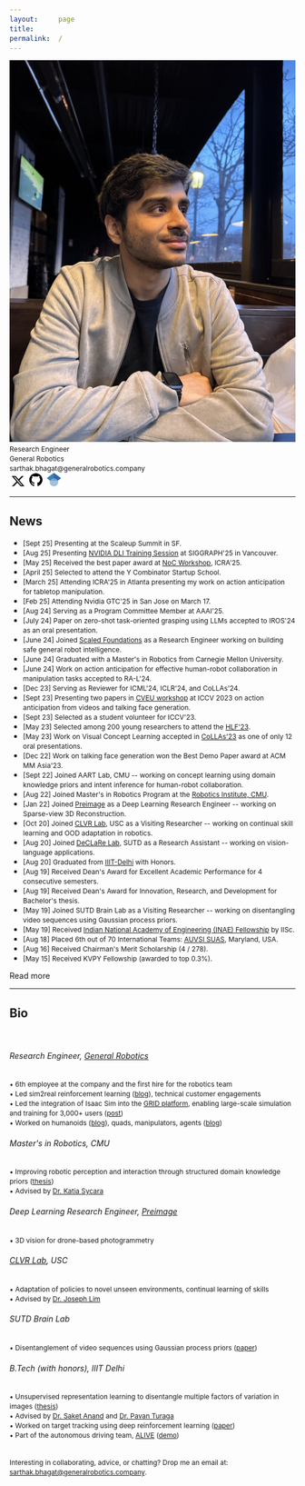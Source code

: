```yaml
---
layout:     page
title:
permalink:  /
---
```


<div class="row">
    <div class="col-sm-6 col-xs-12">
        <img src="/img/cover3.jpg">
    </div>
    <div class="col-sm-6 col-xs-12" style="margin-bottom: 0;">
        <span style="font-size: 85%;">Research Engineer</span><br>
        <span style="font-size: 85%;">General Robotics</span><br>
        <span style="font-size: 85%;">sarthak.bhagat@generalrobotics.company</span><br>
        <a href="https://twitter.com/sarthak__bhagat" target="_blank"><img src="./img/twitter.jpg" alt="Twitter" style="width: 30px; height: 20px;"></a>
        <a href="https://github.com/sarthak268" target="_blank"><img src="./img/github.jpg" alt="GitHub" style="width: 25px; height: 25px;"></a>
        <a href="https://scholar.google.com/citations?hl=en&user=SLRQlXEAAAAJ&view_op=list_works&sortby=pubdate" target="_blank"><img src="./img/google_scholar.jpg" alt="Google Scholar" style="width: 30px; height: 25px;"></a>
    </div>
</div>
<hr>

<a name="/news"></a>

## News

- <span style="font-size: 85%;">[Sept 25] Presenting at the Scaleup Summit in SF.</span>
- <span style="font-size: 85%;">[Aug 25] Presenting [NVIDIA DLI Training Session](https://www.nvidia.com/en-us/on-demand/session/siggraph25-s13/) at SIGGRAPH'25 in Vancouver.</span>
- <span style="font-size: 85%;">[May 25] Received the best paper award at [NoC Workshop](https://nocworkshop.github.io/2025/), ICRA'25.</span>
- <span style="font-size: 85%;">[April 25] Selected to attend the Y Combinator Startup School.</span>
- <span style="font-size: 85%;">[March 25] Attending ICRA'25 in Atlanta presenting my work on action anticipation for tabletop manipulation.</span>
- <span style="font-size: 85%;">[Feb 25] Attending Nvidia GTC'25 in San Jose on March 17.</span>
- <span style="font-size: 85%;">[Aug 24] Serving as a Program Committee Member at AAAI'25.</span>
- <span style="font-size: 85%;">[July 24] Paper on zero-shot task-oriented grasping using LLMs accepted to IROS'24 as an oral presentation.</span>
- <span style="font-size: 85%;">[June 24] Joined [Scaled Foundations](https://scaledfoundations.ai/) as a Research Engineer working on building safe general robot intelligence.</span>
- <span style="font-size: 85%;">[June 24] Graduated with a Master's in Robotics from Carnegie Mellon University.</span>
- <span style="font-size: 85%;">[June 24] Work on action anticipation for effective human-robot collaboration in manipulation tasks accepted to RA-L'24.</span>
- <span style="font-size: 85%;">[Dec 23] Serving as Reviewer for ICML'24, ICLR'24, and CoLLAs'24.</span>
- <span style="font-size: 85%;">[Sept 23] Presenting two papers in [CVEU workshop](https://cveu.github.io/) at ICCV 2023 on action anticipation from videos and talking face generation.</span>
- <span style="font-size: 85%;">[Sept 23] Selected as a student volunteer for ICCV'23.</span>
- <span style="font-size: 85%;">[May 23] Selected among 200 young researchers to attend the [HLF'23](https://www.heidelberg-laureate-forum.org/forum/10th-hlf-2023.html).</span>
- <span style="font-size: 85%;">[May 23] Work on Visual Concept Learning accepted in [CoLLAs'23](https://lifelong-ml.cc/Conferences/2023/venue) as one of only 12 oral presentations.</span>
- <span style="font-size: 85%;">[Dec 22] Work on talking face generation won the Best Demo Paper award at ACM MM Asia'23.</span>
- <span style="font-size: 85%;">[Sept 22] Joined AART Lab, CMU -- working on concept learning using domain knowledge priors and intent inference for human-robot collaboration.</span> 
- <span style="font-size: 85%;">[Aug 22] Joined Master's in Robotics Program at the [Robotics Institute, CMU](https://www.ri.cmu.edu/).</span>
- <span style="font-size: 85%;">[Jan 22] Joined [Preimage](https://www.preimage.ai/) as a Deep Learning Research Engineer -- working on Sparse-view 3D Reconstruction.</span>
- <span style="font-size: 85%;">[Oct 20] Joined [CLVR Lab](https://www.clvrai.com/), USC as a Visiting Researcher -- working on continual skill learning and OOD adaptation in robotics.</span>
- <span style="font-size: 85%;">[Aug 20] Joined [DeCLaRe Lab](https://declare-lab.net/), SUTD as a Research Assistant -- working on vision-language applications.</span>
- <span style="font-size: 85%;">[Aug 20] Graduated from [IIIT-Delhi](https://www.iiitd.edu.in/) with Honors.</span>
- <span style="font-size: 85%;">[Aug 19] Received Dean's Award for Excellent Academic Performance for 4 consecutive semesters.</span>
- <span style="font-size: 85%;">[Aug 19] Received Dean's Award for Innovation, Research, and Development for Bachelor's thesis.</span>
- <span style="font-size: 85%;">[May 19] Joined SUTD Brain Lab as a Visiting Researcher -- working on disentangling video sequences using Gaussian process priors.</span>
- <span style="font-size: 85%;">[May 19] Received [Indian National Academy of Engineering (INAE) Fellowship](https://www.inae.in/#) by IISc.</span>
- <span style="font-size: 85%;">[Aug 18] Placed 6th out of 70 International Teams: [AUVSI SUAS](https://suas-competition.org/), Maryland, USA.</span>
- <span style="font-size: 85%;">[Aug 16] Received Chairman's Merit Scholarship (4 / 278).</span>
- <span style="font-size: 85%;">[May 15] Received KVPY Fellowship (awarded to top 0.3%).</span>

<div id="read-more-button">
    <a nohref>Read more</a>
</div>

<hr>

<a name="/bio"></a>

## Bio

<!-- <span style="font-size: 85%;">I am a research engineer at <a href="https://www.generalrobotics.company/">General Robotics</a>, where I work on advancing robot intelligence using machine learning, making robots safer and more efficient. I focus on skill learning for robotics, enabling advanced sensing, reasoning, and action capabilities for productive and safe robot operation. I lead sim2real reinforcement learning efforts (<a href="https://www.generalrobotics.company/post/general-purpose-intelligence-for-every-robot">1</a>), skill learning for arms, humanoids (<a href="https://www.generalrobotics.company/post/dreamcontrol-building-humanoid-ai-skills">2</a>), and quadrupeds in IsaacSim (<a href="https://x.com/genrobotics_ai/status/1892250420711481524">3,</a> <a href="https://x.com/NVIDIARobotics/status/1910102079818936647">4</a>) and technical customer engagements. I was the <i>7th employee</i> at the company and the <i>first hire for the robotics team</i>.</span>

<span style="font-size: 85%;">I graduated with a MS in Robotics from <a href="https://www.ri.cmu.edu/">the Robotics Institute</a>, <a href="https://www.cmu.edu/">Carnegie Mellon University</a>.
Here, I worked at <a href="https://www.ri.cmu.edu/robotics-groups/advanced-agent-robotics-technology-lab/">Advanced Agents - Robotics Technology Lab</a> advised by <a href="https://en.wikipedia.org/wiki/Katia_Sycara">Dr. Katia Sycara</a>. <a href="https://www.ri.cmu.edu/app/uploads/2024/06/Sarthak_MSR_Thesis.pdf">My Master's thesis</a> involved improving robotic perception and interaction through structured domain knowledge priors.</span>

<span style="font-size: 85%;"> Before joining CMU, I was a deep learning research engineer at <a href="https://preimage.ai/">Preimage</a>, where I specialized in problems involving 3D vision for drone-based photogrammetry.</span>
<span style="font-size: 85%;">Previously, I worked as a visiting researcher at <a href="https://www.clvrai.com/">Cognitive Learning and Vision for Robotics (CLVR) Lab</a> (USC) with <a href="https://clvrai.com/web_lim/">Dr. Joseph Lim</a>. My work there centered on the adaptation of policies to novel unseen environments and continual learning of skills.

<span style="font-size: 85%;">I graduated with my B.Tech (with Honors) from <a href="https://www.iiitd.ac.in/">IIIT-Delhi</a>. I completed my <a href="https://www.researchgate.net/profile/Sarthak-Bhagat/publication/346983991_Geometry_of_Neural_Network_based_Disentangled_Latent_Space_Models/links/5fd74b4445851553a0b59699/Geometry-of-Neural-Network-based-Disentangled-Latent-Space-Models.pdf">Bachelor's thesis</a> under <a href="http://faculty.iiitd.ac.in/~anands/">Dr. Saket Anand</a> in collaboration with <a href="https://pavanturaga.com/">Dr. Pavan Turaga</a> (Arizona State University). My thesis involved unsupervised representation learning to disentangle multiple factors of variation in images. 
I also interned at the <a href="https://sutdbrain.wordpress.com/about/">SUTD Brain Lab</a> where I worked on the disentanglement of video sequences using Gaussian processes. Additionally, I spent some time working with <a href="https://moonlab.iiserb.ac.in/people.html">Dr. P.B. Sujit</a> on target tracking using deep reinforcement learning. During my undergrad, I was also a part of the autonomous driving team, <a href="https://sites.google.com/iiitd.ac.in/iiitd-alive/home">ALIVE (formerly Swarath)</a> (demonstration of our vehicle in action available <a href="https://youtu.be/Oei8r27vscQ?si=5WRmf-hmvOrOGMQk">here</a>).</span> -->

<br>
<h6> Research Engineer, <a href="https://www.generalrobotics.company/">General Robotics</a> </h6>
<span style="font-size: 85%;">• 6th employee at the company and the first hire for the robotics team </span><br>
<span style="font-size: 85%;">• Led sim2real reinforcement learning (<a href="https://www.generalrobotics.company/post/general-purpose-intelligence-for-every-robot">blog</a>), technical customer engagements</span><br>
<span style="font-size: 85%;">• Led the integration of Isaac Sim into the <a href="https://grid.generalrobotics.dev/">GRID platform</a>, enabling large-scale simulation and training for 3,000+ users (<a href="https://x.com/genrobotics_ai/status/1892250420711481524">post</a>)</span><br>
<span style="font-size: 85%;">• Worked on humanoids (<a href="https://www.generalrobotics.company/post/dreamcontrol-building-humanoid-ai-skills">blog</a>), quads, manipulators, agents (<a href="https://www.generalrobotics.company/post/agentic-robotics">blog</a>)</span><br>

<h6> Master's in Robotics, CMU </h6>
<span style="font-size: 85%;">• Improving robotic perception and interaction through structured domain knowledge priors (<a href="https://www.ri.cmu.edu/publications/enhancing-robot-perception-and-interaction-through-structured-domain-knowledge/">thesis</a>)</span><br>
<span style="font-size: 85%;">• Advised by <a href="https://en.wikipedia.org/wiki/Katia_Sycara">Dr. Katia Sycara</a></span><br>

<h6> Deep Learning Research Engineer, <a href="https://preimage.ai/">Preimage</a> </h6>
<span style="font-size: 85%;">• 3D vision for drone-based photogrammetry</span><br>

<h6> <a href="https://www.clvrai.com/">CLVR Lab</a>, USC </h6>
<span style="font-size: 85%;">• Adaptation of policies to novel unseen environments, continual learning of skills </span><br>
<span style="font-size: 85%;">• Advised by <a href="https://clvrai.com/web_lim/">Dr. Joseph Lim</a></span><br>

<h6> SUTD Brain Lab </h6>
<span style="font-size: 85%;">• Disentanglement of video sequences using Gaussian process priors (<a href="https://link.springer.com/chapter/10.1007/978-3-030-58592-1_7">paper</a>)</span><br>

<h6> B.Tech (with honors), IIIT Delhi </h6>
<span style="font-size: 85%;">• Unsupervised representation learning to disentangle multiple factors of variation in images (<a href="https://www.researchgate.net/profile/Sarthak-Bhagat/publication/346983991_Geometry_of_Neural_Network_based_Disentangled_Latent_Space_Models/links/5fd74b4445851553a0b59699/Geometry-of-Neural-Network-based-Disentangled-Latent-Space-Models.pdf">thesis</a>)</span><br>
<span style="font-size: 85%;">• Advised by <a href="http://faculty.iiitd.ac.in/~anands/">Dr. Saket Anand</a> and <a href="https://pavanturaga.com/">Dr. Pavan Turaga</a></span><br>
<span style="font-size: 85%;">• Worked on target tracking using deep reinforcement learning (<a href="https://ieeexplore.ieee.org/abstract/document/9213856">paper</a>)</span><br>
<span style="font-size: 85%;">• Part of the autonomous driving team, <a href="https://sites.google.com/iiitd.ac.in/iiitd-alive/home">ALIVE</a> (<a href="https://youtu.be/Oei8r27vscQ?si=5WRmf-hmvOrOGMQk">demo</a>)</span><br>

<br>

<span style="font-size: 85%;">Interesting in collaborating, advice, or chatting? Drop me an email at: <a href="mailto:sarthak.bhagat@generalrobotics.company">sarthak.bhagat@generalrobotics.company</a>.</span>

<br><br>

<!-- <div class="row" id="timeline-logos">
    <div class="col-xs-3">
        <div class="logo-wrap">
            <span class="helper"></span>
            <a href="//"><img src="/img/logos/iiitd.png"></a>
        </div>
        <div class="logo-desc">
            IIIT Delhi<br>
            2016 - 2020
        </div>
    </div>
    <div class="col-xs-3">
        <div class="logo-wrap">
            <span class="helper"></span>
            <a href="//"><img src="/img/logos/sutd.png"></a>
        </div>
        <div class="logo-desc">
            SUTD<br>
            Summer 2019, 2020
        </div>
    </div>
    <div class="col-xs-3">
        <div class="logo-wrap">
            <span class="helper"></span>
            <a href="//"><img src="/img/logos/usc.png"></a>
        </div>
        <div class="logo-desc">
            University of Southern California<br>
            2020 - 2021
        </div>
    </div>
    <div class="col-xs-3">
        <div class="logo-wrap">
            <span class="helper"></span>
            <a target="_blank" href="//"><img src="/img/logos/preimage.jpg"></a>
        </div>
        <div class="logo-desc">
            Preimage<br>
            2021
        </div>
    </div>
    <div class="col-xs-3">
        <div class="logo-wrap">
            <span class="helper"></span>
            <a target="_blank" href="//"><img src="/img/logos/cmu.jpg"></a>
        </div>
        <div class="logo-desc">
            Carnegie Mellon University<br>
            2022-
        </div>
    </div>
</div> -->


<script src="/js/jquery.min.js"></script>
<script type="text/javascript">
    $('ul:gt(0) li:gt(5)').hide();
    $('#read-more-button > a').click(function() {
        $('ul:gt(0) li:gt(5)').show();
        $('#read-more-button').hide();
    });
</script>

<!-- 
[1]: //mlp.cc.gatech.edu
[2]: ///www.cc.gatech.edu/~dbatra/
[3]: //www.cc.gatech.edu/~parikh/
[4]: //www.qbi.uq.edu.au/professor-geoffrey-goodhill
[5]: //researchers.uq.edu.au/researcher/2490
[6]: http://cns.qbi.uq.edu.au/
[7]: //developers.google.com/open-source/gsoc/
[8]: /posts/summer-of-code/
[9]: /posts/gsoc-reunion-2014/
[10]: //blog.sdslabs.co/2012/09/hacku
[11]: //blog.sdslabs.co/2014/02/code-fun-do
[12]: //www.facebook.com/SDSLabs/posts/527540147292475
[13]: /posts/deloitte-cctc-3/
[14]: /posts/google-india-community-summit/
[15]: //blog.sdslabs.co/2013/10/syntax-error-2013
[16]: //sdslabs.co/
[17]: //erdos.sdslabs.co/
[18]: //projecteuler.net/
[19]: //github.com/abhshkdz/neural-vqa
[20]: //github.com/abhshkdz/HackFlowy
[21]: //github.com/abhshkdz/graf
[22]: //github.com/abhshkdz
[23]: //twitter.com/abhshkdz
[24]: //instagram.com/abhshkdz
[25]: http://x.abhishekdas.com/
[26]: https://abhishekdas.com/vqa-hat/
[27]: http://arxiv.org/abs/1606.03556
[28]: https://www.newscientist.com/article/2095616-robot-eyes-and-humans-fix-on-different-things-to-decode-a-scene/
[29]: https://www.technologyreview.com/s/601819/ai-is-learning-to-see-the-world-but-not-the-way-humans-do/
[30]: http://www.theverge.com/2016/7/12/12158238/first-click-deep-learning-algorithmic-black-boxes
[31]: http://iitr.ac.in/
[32]: https://www.facebook.com/dhruv.batra.1253/posts/1783087161932290
[33]: https://drive.google.com/file/d/1nObeNzl-sTy8I5QN1Jv8wscebKLv-6RY/view?usp=sharing
[34]: http://aideadlin.es/
[35]: //github.com/abhshkdz/neural-vqa-attention
[36]: https://snapresearchfellowship.splashthat.com/
[37]: https://www.youtube.com/watch?v=R4hugGnNr7s
[38]: https://www.youtube.com/watch?v=I9OlorMh7wU
[39]: https://adoberesearch.ctlprojects.com/fellowship/previous-fellowship-award-winners/
[40]: https://embodiedqa.org/
[41]: https://youtu.be/KAlGWMJnWyc?t=26m56s
[42]: https://2018gputechconf.smarteventscloud.com/connect/sessionDetail.ww?SESSION_ID=152715
[43]: https://www.ic.gatech.edu/news/600684/three-ic-students-earn-snap-research-awards
[44]: https://www.ic.gatech.edu/news/601084/new-research-fellowships-offer-two-students-funding-access-adobes-creative-cloud
[45]: https://github.com/facebookresearch/House3D
[46]: https://gkioxari.github.io/
[47]: https://research.fb.com/people/parikh-devi/
[48]: https://research.fb.com/people/batra-dhruv/
[49]: https://lvatutorial.github.io/
[50]: http://acl2018.org/tutorials/#connecting-language-and-vis
[51]: http://visualqa.org/workshop.html
[52]: http://on-demand.gputechconf.com/gtc/2018/video/S8582/
[53]: https://visualdialog.org/challenge/2018
[54]: https://youtu.be/gz2VoDrvX-A?t=1h19m58s
[55]: https://research.fb.com/people/rabbat-mike/
[56]: https://www.cs.mcgill.ca/~jpineau/
[57]: https://visualdialog.org/challenge/2018#winners
[58]: https://www.youtube.com/watch?v=xoHvho-YRgs&t=7330
[fb-fellow-page]: https://research.fb.com/announcing-the-2019-facebook-fellows-and-emerging-scholars/
[joelle-corl18-talk-mention]: https://www.youtube.com/watch?v=FSsEqEJKo8A&t=3497
[visdial-challenge-2]: https://visualdialog.org/challenge/2019
[ic-gt-article]: https://www.ic.gatech.edu/news/617061/see-and-say-abhishek-das-working-provide-crucial-communication-tools-intelligent-agents
[caliper]: https://caliper.ai
[felix-hill]: https://fh295.github.io
[laura-rimell]: http://www.rimell.cc/laura/
[stephen-clark]: https://sites.google.com/site/stephenclark609/
[andrej-karpathy]: https://karpathy.ai/
[vigil19]: https://vigilworkshop.github.io/2019
[tarmac-icml-talk]: https://www.facebook.com/icml.imls/videos/444326646299556/
[mastodon]: https://mastodon.social/web/accounts/1011404
[conquerearth]: https://conquer.earth/abhshkdz
[qa-probing-icml20-talk]: https://slideslive.com/38928261/probing-emergent-semantics-in-predictive-agents-via-question-answering
[vigil20]: https://vigilworkshop.github.io
[ocp]: https://opencatalystproject.org
[ocp-cnbc]: https://www.cnbc.com/2020/10/14/facebook-to-use-ai-in-bid-to-improve-renewable-energy-storage.html
[ocp-engadget]: https://engadget.com/facebook-deploys-its-ai-to-find-green-energy-storage-solutions-130041147.html
[ocp-fortune]: https://fortune.com/2020/10/14/facebook-ai-open-catalyst-dataset-chemistry-renewable-energy/
[ocp-venturebeat]: https://venturebeat.com/2020/10/14/facebook-and-carnegie-mellon-launch-project-to-discover-better-ways-to-store-renewable-energy/
[aipaygrad.es]: https://aipaygrad.es
[sigma-xi-thesis-award]: https://cpb-us-w2.wpmucdn.com/sites.gatech.edu/dist/0/283/files/2021/03/2021-Sigma-Xi-Research-Award-Winners.final_.pdf
[coc-dissertation-award]: https://sites.gatech.edu/gtcomputingawards2021/graduate-student-awards/
[thesis-pdf]: https://drive.google.com/file/u/2/d/1b2Gonazl1Os0eLPV9frkucEqSuRroEvD/view?usp=sharing
[aaai-dissertation-award]: https://aaai.org/Awards/dissertation-award.php -->
